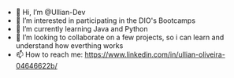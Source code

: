 - 👋 Hi, I’m @Ullian-Dev
- 👀 I’m interested in participating in the DIO's Bootcamps
- 🌱 I’m currently learning Java and Python
- 💞️ I’m looking to collaborate on a few projects, so i can learn and understand how everthing works
- 📫 How to reach me:
https://www.linkedin.com/in/ullian-oliveira-04646622b/

<!---
Ullian-Dev/Ullian-Dev is a ✨ special ✨ repository because its `README.md` (this file) appears on your GitHub profile.
You can click the Preview link to take a look at your changes.
--->
